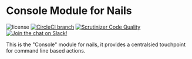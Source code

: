 # Console Module for Nails

![license](https://img.shields.io/badge/license-MIT-green.svg)
[![CircleCI branch](https://img.shields.io/circleci/project/github/nails/module-console.svg)](https://circleci.com/gh/nails/module-console)
[![Scrutinizer Code Quality](https://scrutinizer-ci.com/g/nails/module-console/badges/quality-score.png)](https://scrutinizer-ci.com/g/nails/module-console)
[![Join the chat on Slack!](https://now-examples-slackin-rayibnpwqe.now.sh/badge.svg)](https://nails-app.slack.com/shared_invite/MTg1NDcyNjI0ODcxLTE0OTUwMzA1NTYtYTZhZjc5YjExMQ)

This is the "Console" module for nails, it provides a centralsied touchpoint for command line based actions.
